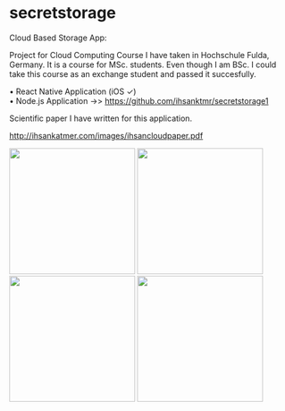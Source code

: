 # secretstorage
Cloud Based Storage App: 

Project for Cloud Computing Course I have taken in Hochschule Fulda, Germany. It is a course for MSc. students. Even though I am BSc. I could take this course as an exchange student and passed it succesfully. 

• React Native Application (iOS ✓)  <br>
• Node.js Application ->> <a href="https://github.com/ihsanktmr/secretstorage1">https://github.com/ihsanktmr/secretstorage1</a>


Scientific paper I have written for this application.<br>

http://ihsankatmer.com/images/ihsancloudpaper.pdf

<p float="left">
   <img src="http://ihsankatmer.com/images/screenshot1.png" width="225">
   <img src="http://ihsankatmer.com/images/screenshot2.png" width="225">
   <img src="http://ihsankatmer.com/images/screenshot3.png" width="225">
   <img src="http://ihsankatmer.com/images/screenshot4.png" width="225">
</p>



